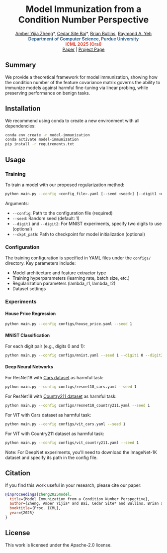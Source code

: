 
<div class="container" style="text-align: center;">
<h1>Model Immunization from a Condition Number Perspective</h1>
    <div class="authors">
        <div class="author-row">
            <a href="https://amberyzheng.github.io/">Amber Yijia Zheng</a>*,
            <a href="https://best99317.github.io/SiteBai/">Cedar Site Bai</a>*,
            <a href="https://bbullins.github.io/">Brian Bullins</a>,
            <a href="https://raymond-yeh.com/">Raymond A. Yeh</a>
        </div>
        <div class="affiliation" style="color:#1a4e7a;font-weight:600;">Department of Computer Science, Purdue University</div>
        <div class="venue" style="color:#e74c3c;font-weight:700;">ICML 2025 (<span style="color:#e74c3c;font-weight:700;">Oral</span>)</div>
    </div>
    <div class="links">
        <a href="https://arxiv.org/abs/2505.23760" class="btn">Paper</a> |
        <a href="https://www.amberyzheng.com/immu_cond_num/" class="btn">Project Page</a>
    </div>
</div>

## Summary

We provide a theoretical framework for model immunization, showing how the condition number of the feature covariance matrix governs the ability to immunize models against harmful fine-tuning via linear probing, while preserving performance on benign tasks.

## Installation

We recommend using conda to create a new environment with all dependencies:

```bash
conda env create -n model-immunization
conda activate model-immunization
pip install -r requirements.txt
```

## Usage

### Training

To train a model with our proposed regularization method:

```bash
python main.py --config <config_file>.yaml [--seed <seed>] [--digit1 <digit1> --digit2 <digit2>] [--ckpt_path <path>]
```

Arguments:
- `--config`: Path to the configuration file (required)
- `--seed`: Random seed (default: 1)
- `--digit1` and `--digit2`: For MNIST experiments, specify two digits to use (optional)
- `--ckpt_path`: Path to checkpoint for model initialization (optional)

### Configuration

The training configuration is specified in YAML files under the `configs/` directory. Key parameters include:

- Model architecture and feature extractor type
- Training hyperparameters (learning rate, batch size, etc.)
- Regularization parameters (lambda_r1, lambda_r2)
- Dataset settings

### Experiments

#### House Price Regression
```bash
python main.py --config configs/house_price.yaml --seed 1
```

#### MNIST Classification
For each digit pair (e.g., digits 0 and 1):
```bash
python main.py --config configs/mnist.yaml --seed 1 --digit1 0 --digit2 1
```

#### Deep Neural Networks
For ResNet18 with [Cars dataset](https://www.kaggle.com/datasets/eduardo4jesus/stanford-cars-dataset) as harmful task:
```bash
python main.py --config configs/resnet18_cars.yaml --seed 1
```

For ResNet18 with [Country211 dataset](https://github.com/openai/CLIP/blob/main/data/country211.md) as harmful task:
```bash
python main.py --config configs/resnet18_country211.yaml --seed 1
```

For ViT with Cars dataset as harmful task:
```bash
python main.py --config configs/vit_cars.yaml --seed 1
```

For ViT with Country211 dataset as harmful task:
```bash
python main.py --config configs/vit_country211.yaml --seed 1
```

Note: For DeepNet experiments, you'll need to download the ImageNet-1K dataset and specify its path in the config file.

## Citation

If you find this work useful in your research, please cite our paper:

```bibtex
@inproceedings{zheng2025model,
  title={Model Immunization from a Condition Number Perspective},
  author={Zheng, Amber Yijia* and Bai, Cedar Site* and Bullins, Brian and Yeh, Raymond A.},
  booktitle={Proc. ICML},
  year={2025}
}
```

## License

This work is licensed under the Apache-2.0 license.
